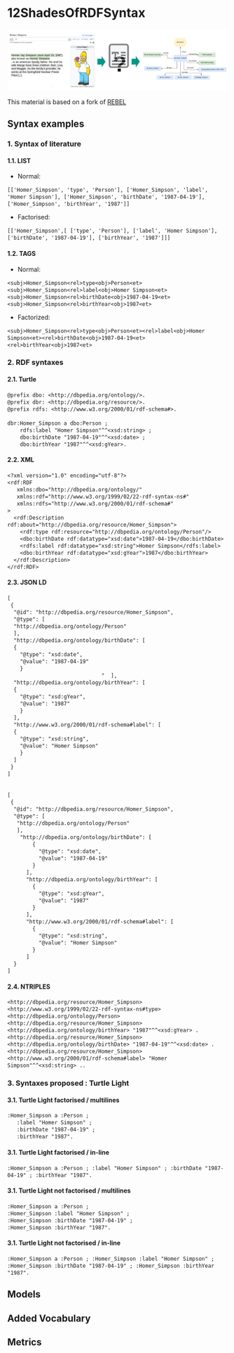 # 12ShadesOfRDFSyntax

![QuestionIllustration](https://github.com/datalogism/12ShadesOfRDFSyntax/blob/main/Screenshot%20from%202024-02-16%2016-49-51.png)

This material is based on a fork of [REBEL](https://github.com/Babelscape/rebel/tree/main)



## Syntax examples

### 1. Syntax of literature
#### 1.1. LIST
* Normal:
```
[['Homer_Simpson', 'type', 'Person'], ['Homer_Simpson', 'label', 'Homer Simpson'], ['Homer_Simpson', 'birthDate', '1987-04-19'], ['Homer_Simpson', 'birthYear', '1987']]
```
* Factorised:
```
[['Homer_Simpson',[ ['type', 'Person'], ['label', 'Homer Simpson'], ['birthDate', '1987-04-19'], ['birthYear', '1987']]]
```
#### 1.2. TAGS
* Normal:
```
<subj>Homer_Simpson<rel>type<obj>Person<et><subj>Homer_Simpson<rel>label<obj>Homer Simpson<et><subj>Homer_Simpson<rel>birthDate<obj>1987-04-19<et><subj>Homer_Simpson<rel>birthYear<obj>1987<et>
```
* Factorized:
```
<subj>Homer_Simpson<rel>type<obj>Person<et><rel>label<obj>Homer Simpson<et><rel>birthDate<obj>1987-04-19<et><rel>birthYear<obj>1987<et>
```
### 2. RDF syntaxes
#### 2.1. Turtle
```
@prefix dbo: <http://dbpedia.org/ontology/>.
@prefix dbr: <http://dbpedia.org/resource/>.
@prefix rdfs: <http://www.w3.org/2000/01/rdf-schema#>.

dbr:Homer_Simpson a dbo:Person ;
    rdfs:label "Homer Simpson"^^<xsd:string> ;
    dbo:birthDate "1987-04-19"^^<xsd:date> ;
    dbo:birthYear "1987"^^<xsd:gYear>.
```
#### 2.2. XML
```
<?xml version="1.0" encoding="utf-8"?>
<rdf:RDF
   xmlns:dbo="http://dbpedia.org/ontology/"
   xmlns:rdf="http://www.w3.org/1999/02/22-rdf-syntax-ns#"
   xmlns:rdfs="http://www.w3.org/2000/01/rdf-schema#"
>
  <rdf:Description rdf:about="http://dbpedia.org/resource/Homer_Simpson">
    <rdf:type rdf:resource="http://dbpedia.org/ontology/Person"/>
    <dbo:birthDate rdf:datatype="xsd:date">1987-04-19</dbo:birthDate>
    <rdfs:label rdf:datatype="xsd:string">Homer Simpson</rdfs:label>
    <dbo:birthYear rdf:datatype="xsd:gYear">1987</dbo:birthYear>
  </rdf:Description>
</rdf:RDF>
```
#### 2.3. JSON LD
```
[
 {
  "@id": "http://dbpedia.org/resource/Homer_Simpson",
  "@type": [
  "http://dbpedia.org/ontology/Person"
  ],
  "http://dbpedia.org/ontology/birthDate": [
  {
    "@type": "xsd:date",
    "@value": "1987-04-19"
    }
                              "  ],
  "http://dbpedia.org/ontology/birthYear": [
  {
    "@type": "xsd:gYear",
    "@value": "1987"
    }
  ],
  "http://www.w3.org/2000/01/rdf-schema#label": [
  {
    "@type": "xsd:string",
    "@value": "Homer Simpson"
    }
  ]
 }
]


[
 {
  "@id": "http://dbpedia.org/resource/Homer_Simpson",
  "@type": [
   "http://dbpedia.org/ontology/Person"
   ],
    "http://dbpedia.org/ontology/birthDate": [
        {
          "@type": "xsd:date",
          "@value": "1987-04-19"
        }
      ],
      "http://dbpedia.org/ontology/birthYear": [
        {
          "@type": "xsd:gYear",
          "@value": "1987"
        }
      ],
      "http://www.w3.org/2000/01/rdf-schema#label": [
        {
          "@type": "xsd:string",
          "@value": "Homer Simpson"
        }
      ]
  }
]
```
#### 2.4. NTRIPLES 
```
<http://dbpedia.org/resource/Homer_Simpson> <http://www.w3.org/1999/02/22-rdf-syntax-ns#type> <http://dbpedia.org/ontology/Person> 
<http://dbpedia.org/resource/Homer_Simpson> <http://dbpedia.org/ontology/birthYear> "1987"^^<xsd:gYear> .
<http://dbpedia.org/resource/Homer_Simpson> <http://dbpedia.org/ontology/birthDate> "1987-04-19"^^<xsd:date> .
<http://dbpedia.org/resource/Homer_Simpson> <http://www.w3.org/2000/01/rdf-schema#label> "Homer Simpson"^^<xsd:string> ..
```
### 3. Syntaxes proposed : **Turtle Light**

#### 3.1. Turtle Light factorised / multilines
```
:Homer_Simpson a :Person ;
   :label "Homer Simpson" ;
   :birthDate "1987-04-19" ;
   :birthYear "1987".
```
#### 3.1. Turtle Light factorised / in-line
```
:Homer_Simpson a :Person ; :label "Homer Simpson" ; :birthDate "1987-04-19" ; :birthYear "1987".
```
#### 3.1. Turtle Light not factorised / multilines
```
:Homer_Simpson a :Person ;
:Homer_Simpson :label "Homer Simpson" ;
:Homer_Simpson :birthDate "1987-04-19" ;
:Homer_Simpson :birthYear "1987".
```
#### 3.1. Turtle Light not factorised / in-line
```
:Homer_Simpson a :Person ; :Homer_Simpson :label "Homer Simpson" ; :Homer_Simpson :birthDate "1987-04-19" ; :Homer_Simpson :birthYear "1987".
```
## Models

## Added Vocabulary

## Metrics

